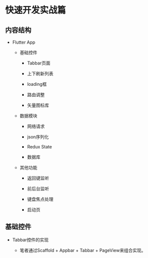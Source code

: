 # 快速开发实战篇

## 内容结构

  + Flutter App

    - 基础控件

      - Tabbar页面

      - 上下刷新列表

      - loading框

      - 路由调整

      - 矢量图标库

    - 数据模块

      - 网络请求

      - json序列化

      - Redux State

      - 数据库

    - 其他功能

      - 返回键监听

      - 前后台监听

      - 键盘焦点处理

      - 启动页

## 基础控件

  + Tabbar控件的实现

    - 笔者通过Scaffold + Appbar + Tabbar + PageView来组合实现。
